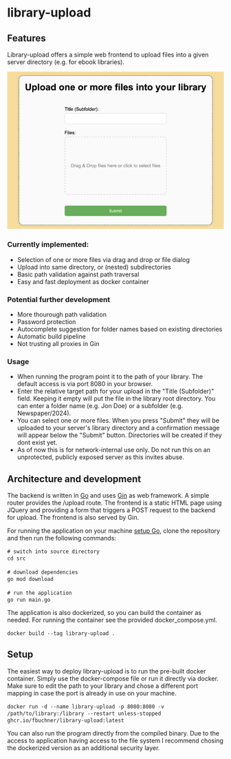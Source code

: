 # library-upload

## Features
Library-upload offers a simple web frontend to upload files into a given server directory (e.g. for ebook libraries).

![Screenshot](img/upload_form.png "Upload form")

### Currently implemented:
* Selection of one or more files via drag and drop or file dialog
* Upload into same directory, or (nested) subdirectories
* Basic path validation against path traversal
* Easy and fast deployment as docker container

### Potential further development
* More thourough path validation
* Password protection
* Autocomplete suggestion for folder names based on existing directories
* Automatic build pipeline
* Not trusting all proxies in Gin

### Usage
* When running the program point it to the path of your library. The default access is via port 8080 in your browser.
* Enter the relative target path for your upload in the "Title (Subfolder)" field. Keeping it empty will put the file in the library root directory. You can enter a folder name (e.g. Jon Doe) or a subfolder (e.g. Newspaper/2024).
* You can select one or more files. When you press "Submit" they will be uploaded to your server's library directory and a confirmation message will appear below the "Submit" button. Directories will be created if they dont exist yet.  
* As of now this is for network-internal use only. Do not run this on an unprotected, publicly exposed server as this invites abuse.

## Architecture and development
The backend is written in [Go](https://go.dev/) and uses [Gin](https://github.com/gin-gonic/gin) as web framework. A simple router provides the /upload route.
The frontend is a static HTML page using JQuery and providing a form that triggers a POST request to the backend for upload. The frontend is also served by Gin.

For running the application on your machine [setup Go](https://go.dev/doc/install), clone the repository and then run the following commands:
```shell
# switch into source directory
cd src

# download dependencies
go mod download

# run the application
go run main.go
```

The application is also dockerized, so you can build the container as needed. For running the container see the provided docker_compose.yml.
```shell
docker build --tag library-upload .
```

## Setup
The easiest way to deploy library-upload is to run the pre-built docker container. Simply use the docker-compose file or run it directly via docker. Make sure to edit the path to your library and chose a different port mapping in case the port is already in use on your machine.
```shell
docker run -d --name library-upload -p 8080:8080 -v /path/to/library:/library --restart unless-stopped ghcr.io/fbuchner/library-upload:latest
```
You can also run the program directly from the compiled binary. Due to the access to application having access to the file system I recommend chosing the dockerized version as an additional security layer.